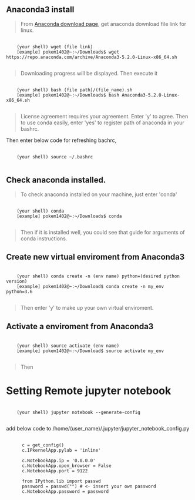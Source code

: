 ## Anaconda3 install

> From [Anaconda download page](https://www.anaconda.com/download/), get anaconda download file link for linux.

<pre>
  <code>
    (your shell) wget (file link)
    [example] pokem1402@~:~/Downloads$ wget https://repo.anaconda.com/archive/Anaconda3-5.2.0-Linux-x86_64.sh
  </code>
</pre>

> Downloading progress will be displayed. Then execute it

<pre>
  <code>
    (your shell) bash (file path)/(file_name).sh
    [example] pokem1402@~:~/Downloads$ bash Anaconda3-5.2.0-Linux-x86_64.sh
  </code>
</pre>

> License agreement requires your agreement. Enter 'y' to agree. Then to use conda easily, enter 'yes' to register path of anaconda in your bashrc.

Then enter below code for refreshing bachrc,

<pre>
  <code>
    (your shell) source ~/.bashrc
  </code>
</pre>



## Check anaconda installed.

> To check anaconda installed on your machine, just enter 'conda'

<pre>
  <code>
    (your shell) conda
    [example] pokem1402@~:~/Downloads$ conda
  </code>
</pre>

> Then if it is installed well, you could see that guide for arguments of conda instructions.

## Create new virtual enviroment from Anaconda3

<pre>
  <code>
    (your shell) conda create -n (env name) python=(desired python version)
    [example] pokem1402@~:~/Download$ conda create -n my_env python=3.6
  </code>
</pre>

> Then enter 'y' to make up your own virtual enviroment.

## Activate a enviroment from Anaconda3

<pre>
  <code>
    (your shell) source activate (env name)
    [example] pokem1402@~:~/Download$ source activate my_env
  </code>
</pre>

> Then 


# Setting Remote jupyter notebook

<pre>
  <code>
    (your shell) jupyter notebook --generate-config
  </code>
</pre>

add below code to /home/(user_name)/.jupyter/jupyter_notebook_config.py

<pre>
  <code>
      c = get_config()
      c.IPkernelApp.pylab = 'inline'

      c.NotebookApp.ip = '0.0.0.0'
      c.NotebookApp.open_browser = False
      c.NotebookApp.port = 9122

      from IPython.lib import passwd
      password = passwd("<password>") # <- insert your own password
      c.NotebookApp.password = password
  </code>
</pre>
